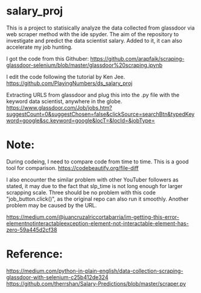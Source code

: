 # salary_proj

This is a project to statisically analyze the data collected from glassdoor via web scraper method with the ide spyder. The aim of the repository to investigate and predict the data scientist salary. Added to it, it can also accelerate my job hunting. 

I got the code from this Githuber:
https://github.com/arapfaik/scraping-glassdoor-selenium/blob/master/glassdoor%20scraping.ipynb

I edit the code following the tutorial by Ken Jee. 
https://github.com/PlayingNumbers/ds_salary_proj

Extracting URLS from glassdoor and plug this into the .py file with the keyword data scientist, anywhere in the globe.
https://www.glassdoor.com/Job/jobs.htm?suggestCount=0&suggestChosen=false&clickSource=searchBtn&typedKeyword=google&sc.keyword=google&locT=&locId=&jobType=

# Note:
During codeing, I need to compare code from time to time. This is a good tool for comparison.
https://codebeautify.org/file-diff

I also encounter the similar problem with other YouTuber followers as stated, it may due to the fact that slp_time is not long enough for larger scrapping scale. Three should be no problem with this code "job_button.click()", as the original repo can also run it smoothly. Another problem may be caused by the URL. 

https://medium.com/@juancruzalriccortabarria/im-getting-this-error-elementnotinteractableexception-element-not-interactable-element-has-zero-59a445d2cf38

# Reference:
https://medium.com/python-in-plain-english/data-collection-scraping-glassdoor-with-selenium-c25b412de324
https://github.com/therrshan/Salary-Predictions/blob/master/scraper.py
